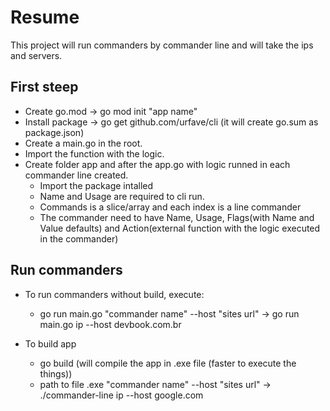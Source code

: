# Resume
This project will run commanders by commander line and will take the ips and servers.

## First steep
- Create go.mod -> go mod init "app name"
- Install package -> go get github.com/urfave/cli (it will create go.sum as package.json)
- Create a main.go in the root.
- Import the function with the logic.
- Create folder app and after the app.go with logic runned in each commander line created.
    - Import the package intalled
    - Name and Usage are required to cli run.
    - Commands is a slice/array and each index is a line commander
    - The commander need to have Name, Usage, Flags(with Name and Value defaults) and Action(external function with the logic executed in the commander)

## Run commanders
- To run commanders without build, execute:
    - go run main.go "commander name" --host "sites url" -> go run main.go ip --host devbook.com.br

- To build app
    - go build (will compile the app in .exe file (faster to execute the things))
    - path to file .exe "commander name" --host "sites url" -> ./commander-line ip --host google.com  